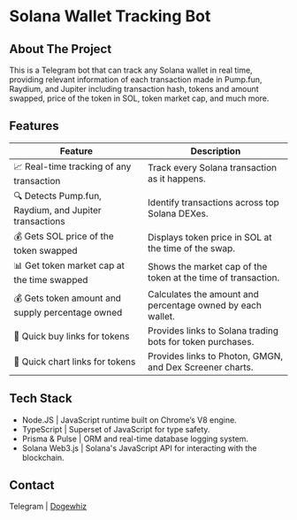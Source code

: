 # Solana Wallet Tracking Bot


## About The Project

This is a Telegram bot that can track any Solana wallet in real time, providing relevant information of each transaction made in Pump.fun, Raydium, and Jupiter including transaction hash, tokens and amount swapped, price of the token in SOL, token market cap, and much more.

## Features

| Feature                                             | Description                                                   |
|-----------------------------------------------------|---------------------------------------------------------------|
| 📈 Real-time tracking of any transaction            | Track every Solana transaction as it happens.                 |
| 🔍 Detects Pump.fun, Raydium, and Jupiter transactions | Identify transactions across top Solana DEXes.                |
| 💰 Gets SOL price of the token swapped              | Displays token price in SOL at the time of the swap.          |
| 📊 Get token market cap at the time swapped         | Shows the market cap of the token at the time of transaction. |
| 💰 Gets token amount and supply percentage owned    | Calculates the amount and percentage owned by each wallet.    |
| 🤖 Quick buy links for tokens                       | Provides links to Solana trading bots for token purchases.    |
| 🔗 Quick chart links for tokens                     | Provides links to Photon, GMGN, and Dex Screener charts.      |



## Tech Stack

 - Node.JS     | JavaScript runtime built on Chrome’s V8 engine. 
 - TypeScript  | Superset of JavaScript for type safety.      
 - Prisma & Pulse | ORM and real-time database logging system.  
 - Solana Web3.js | Solana's JavaScript API for interacting with the blockchain. 


## Contact
  Telegram | [Dogewhiz](https://t.me/dogewhiz)                             
